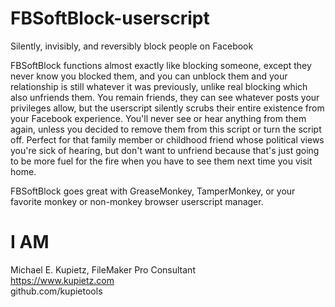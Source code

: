 # FBSoftBlock-userscript
Silently, invisibly, and reversibly block people on Facebook

FBSoftBlock functions almost exactly like blocking someone, except they never know you blocked them, and you can unblock them and your relationship is still whatever it was previously, unlike real blocking which also unfriends them. You remain friends, they can see whatever posts your privileges allow, but the userscript silently scrubs their entire existence from your Facebook experience. You'll never see or hear anything from them again, unless you decided to remove them from this script or turn the script off. Perfect for that family member or childhood friend whose political views you're sick of hearing, but don't want to unfriend because that's just going to be more fuel for the fire when you have to see them next time you visit home. 

FBSoftBlock goes great with GreaseMonkey, TamperMonkey, or your favorite monkey or non-monkey browser userscript manager.

# I AM
Michael E. Kupietz, FileMaker Pro Consultant    
https://www.kupietz.com    
github.com/kupietools
